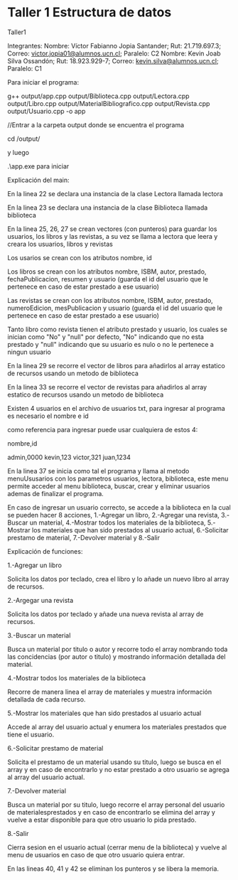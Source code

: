 # Taller 1 Estructura de datos
  Taller1

Integrantes: 
Nombre: Víctor Fabianno Jopia Santander; Rut: 21.719.697.3; Correo: victor.jopia01@alumnos.ucn.cl; Paralelo: C2
Nombre: Kevin Joab Silva Ossandón; Rut: 18.923.929-7; Correo: kevin.silva@alumnos.ucn.cl; Paralelo: C1

Para iniciar el programa: 

g++ output/app.cpp output/Biblioteca.cpp output/Lectora.cpp output/Libro.cpp output/MaterialBibliografico.cpp output/Revista.cpp output/Usuario.cpp -o app

//Entrar a la carpeta output donde se encuentra el programa

cd /output/ 

y luego 

.\app.exe para iniciar

Explicación del main:

En la linea 22 se declara una instancia de la clase Lectora llamada lectora

En la linea 23 se declara una instancia de la clase Biblioteca llamada biblioteca

En la linea 25, 26, 27 se crean vectores (con punteros) para guardar los usuarios, los libros y las revistas, a su vez se llama a lectora que leera y creara los usuarios, libros y revistas

Los usarios se crean con los atributos nombre, id

Los libros se crean con los atributos nombre, ISBM, autor, prestado, fechaPublicacion, resumen y usuario (guarda el id del usuario que le pertenece en caso de estar prestado a ese usuario)

Las revistas se crean con los atributos nombre, ISBM, autor, prestado, numeroEdicion, mesPublicacion y usuario (guarda el id del usuario que le pertenece en caso de estar prestado a ese usuario)

Tanto libro como revista tienen el atributo prestado y usuario, los cuales se inician como "No" y "null" por defecto, "No" indicando que no esta prestado y "null" indicando que su usuario es nulo o no le pertenece a ningun usuario

En la linea 29 se recorre el vector de libros para añadirlos al array estatico de recursos usando un metodo de biblioteca

En la linea 33 se recorre el vector de revistas para añadirlos al array estatico de recursos usando un metodo de biblioteca

Existen 4 usuarios en el archivo de usuarios txt, para ingresar al programa es necesario el nombre e id

como referencia para ingresar puede usar cualquiera de estos 4:

nombre,id

admin,0000
kevin,123
victor,321
juan,1234

En la linea 37 se inicia como tal el programa y llama al metodo menuUsusarios con los parametros usuarios, lectora, biblioteca, este menu permite acceder al menu biblioteca, buscar, crear y eliminar usuarios ademas de finalizar el programa. 

En caso de ingresar un usuario correcto, se accede a la biblioteca en la cual se pueden hacer 8 acciones, 1.-Agregar un libro, 2.-Agregar una revista, 3.-Buscar un material, 4.-Mostrar todos los materiales de la biblioteca, 5.-Mostrar los materiales que han sido prestados al usuario actual, 6.-Solicitar prestamo de material, 7.-Devolver material y 8.-Salir

Explicación de funciones:

1.-Agregar un libro

Solicita los datos por teclado, crea el libro y lo añade un nuevo libro al array de recursos.

2.-Argegar una revista

Solicita los datos por teclado y añade una nueva revista al array de recursos.

3.-Buscar un material

Busca un material por titulo o autor y recorre todo el array nombrando toda las concidencias (por autor o titulo) y mostrando información detallada del material.

4.-Mostrar todos los materiales de la biblioteca

Recorre de manera linea el array de materiales y muestra información detallada de cada recurso. 

5.-Mostrar los materiales que han sido prestados al usuario actual 

Accede al array del usuario actual y enumera los materiales prestados que tiene el usuario.

6.-Solicitar prestamo de material

Solicita el prestamo de un material usando su titulo, luego se busca en el array y en caso de encontrarlo y no estar prestado a otro usuario se agrega al array del usuario actual.

7.-Devolver material

Busca un material por su titulo, luego recorre el array personal del usuario de materialesprestados y en caso de encontrarlo se elimina del array y vuelve a estar disponible para que otro usuario lo pida prestado.

8.-Salir

Cierra sesion en el usuario actual (cerrar menu de la biblioteca) y vuelve al menu de usuarios en caso de que otro usuario quiera entrar.

En las lineas 40, 41 y 42 se eliminan los punteros y se libera la memoria. 
